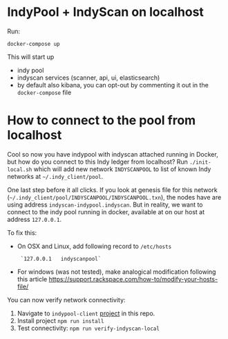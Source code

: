 # IndyPool + IndyScan on localhost
Run: 
```
docker-compose up
```

This will start up
- indy pool
- indyscan services (scanner, api, ui, elasticsearch)
- by default also kibana, you can opt-out by commenting it out in the `docker-compose` file
 
# How to connect to the pool from localhost
Cool so now you have indypool with indyscan attached running in Docker, but how do you connect to this Indy ledger
from localhost? Run `./init-local.sh` which will add new network `INDYSCANPOOL` to list of known Indy networks
at `~/.indy_client/pool`. 

One last step before it all clicks. If you look at genesis file for this 
network (`~/.indy_client/pool/INDYSCANPOOL/INDYSCANPOOL.txn`), the nodes have are using address
`indyscan-indypool.indyscan`. But in reality, we want to connect to the indy pool running in docker, available at 
on our host at address `127.0.0.1`. 

To fix this:
- On OSX and Linux, add following record to `/etc/hosts`
      
       `127.0.0.1	indyscanpool`
       
- For windows (was not tested), make analogical modification following this 
  article https://support.rackspace.com/how-to/modify-your-hosts-file/         
 
You can now verify network connectivity: 
1. Navigate to `indypool-client` [project](../indypool-client) in this repo.
2. Install project `npm run install`
3. Test connectivity: `npm run verify-indyscan-local`
